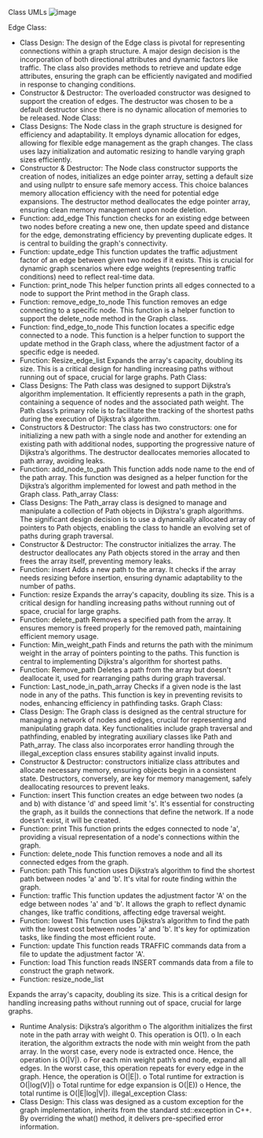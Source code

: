 Class UMLs
![image](https://github.com/b57zheng/Graphs_for_Navigation/assets/98293562/1f38f3b3-724a-44b3-b3df-a4f320a22fab)










Edge Class:
-	Class Design: 
The design of the Edge class is pivotal for representing connections within a graph structure. A major design decision is the incorporation of both directional attributes and dynamic factors like traffic. The class also provides methods to retrieve and update edge attributes, ensuring the graph can be efficiently navigated and modified in response to changing conditions.
-	Constructor & Destructor: 
The overloaded constructor was designed to support the creation of edges. The destructor was chosen to be a default destructor since there is no dynamic allocation of memories to be released.
Node Class:
-	Class Designs:
The Node class in the graph structure is designed for efficiency and adaptability. It employs dynamic allocation for edges, allowing for flexible edge management as the graph changes. The class uses lazy initialization and automatic resizing to handle varying graph sizes efficiently. 
-	Constructor & Destructor:
The Node class constructor supports the creation of nodes, initializes an edge pointer array, setting a default size and using nullptr to ensure safe memory access. This choice balances memory allocation efficiency with the need for potential edge expansions. The destructor method deallocates the edge pointer array, ensuring clean memory management upon node deletion.
-	Function: add_edge
This function checks for an existing edge between two nodes before creating a new one, then update speed and distance for the edge, demonstrating efficiency by preventing duplicate edges. It is central to building the graph's connectivity.
-	Function: update_edge
This function updates the traffic adjustment factor of an edge between given two nodes if it exists. This is crucial for dynamic graph scenarios where edge weights (representing traffic conditions) need to reflect real-time data.
-	Function: print_node
This helper function prints all edges connected to a node to support the Print method in the Graph class.
-	Function: remove_edge_to_node
This function removes an edge connecting to a specific node. This function is a helper function to support the delete_node method in the Graph class.
-	Function: find_edge_to_node
This function locates a specific edge connected to a node. This function is a helper function to support the update method in the Graph class, where the adjustment factor of a specific edge is needed.
-	Function: Resize_edge_list
Expands the array's capacity, doubling its size. This is a critical design for handling increasing paths without running out of space, crucial for large graphs.
Path Class:
-	Class Designs:
The Path class was designed to support Dijkstra’s algorithm implementation. It efficiently represents a path in the graph, containing a sequence of nodes and the associated path weight. The Path class’s primary role is to facilitate the tracking of the shortest paths during the execution of Dijkstra’s algorithm.
-	Constructors & Destructor:
The class has two constructors: one for initializing a new path with a single node and another for extending an existing path with additional nodes, supporting the progressive nature of Dijkstra’s algorithms. The destructor deallocates memories allocated to path array, avoiding leaks.
-	Function: add_node_to_path
This function adds node name to the end of the path array. This function was designed as a helper function for the Dijkstra’s algorithm implemented for lowest and path method in the Graph class.
Path_array Class:
-	Class Designs:
The Path_array class is designed to manage and manipulate a collection of Path objects in Dijkstra's graph algorithms. The significant design decision is to use a dynamically allocated array of pointers to Path objects, enabling the class to handle an evolving set of paths during graph traversal. 
-	Constructor & Destructor:
The constructor initializes the array. The destructor deallocates any Path objects stored in the array and then frees the array itself, preventing memory leaks.
-	Function: insert
 Adds a new path to the array. It checks if the array needs resizing before insertion, ensuring dynamic adaptability to the number of paths.
-	Function: resize 
Expands the array's capacity, doubling its size. This is a critical design for handling increasing paths without running out of space, crucial for large graphs.
-	Function: delete_path 
Removes a specified path from the array. It ensures memory is freed properly for the removed path, maintaining efficient memory usage.
-	Function: Min_weight_path
Finds and returns the path with the minimum weight in the array of pointers pointing to the paths. This function is central to implementing Dijkstra's algorithm for shortest paths.
-	Function: Remove_path 
Deletes a path from the array but doesn't deallocate it, used for rearranging paths during graph traversal.
-	Function: Last_node_in_path_array 
Checks if a given node is the last node in any of the paths. This function is key in preventing revisits to nodes, enhancing efficiency in pathfinding tasks.
Graph Class:
-	Class Design:
The Graph class is designed as the central structure for managing a network of nodes and edges, crucial for representing and manipulating graph data. Key functionalities include graph traversal and pathfinding, enabled by integrating auxiliary classes like Path and Path_array. The class also incorporates error handling through the illegal_exception class ensures stability against invalid inputs.
-	Constructor & Destructor: 
constructors initialize class attributes and allocate necessary memory, ensuring objects begin in a consistent state. Destructors, conversely, are key for memory management, safely deallocating resources to prevent leaks.
-	Function: insert 
This function creates an edge between two nodes (a and b) with distance 'd' and speed limit 's'. It's essential for constructing the graph, as it builds the connections that define the network. If a node doesn't exist, it will be created.
-	Function: print
This function prints the edges connected to node 'a', providing a visual representation of a node's connections within the graph.
-	Function: delete_node
This function removes a node and all its connected edges from the graph. 
-	Function: path 
This function uses Dijkstra’s algorithm to find the shortest path between nodes 'a' and 'b'. It's vital for route finding within the graph.
-	Function: traffic
This function updates the adjustment factor 'A' on the edge between nodes 'a' and 'b'. It allows the graph to reflect dynamic changes, like traffic conditions, affecting edge traversal weight.
-	Function: lowest
This function uses Dijkstra’s algorithm to find the path with the lowest cost between nodes 'a' and 'b'. It's key for optimization tasks, like finding the most efficient route. 
-	Function: update
This function reads TRAFFIC commands data from a file to update the adjustment factor 'A'. 
-	Function: load
This function reads INSERT commands data from a file to construct the graph network.
-	Function: resize_node_list

Expands the array's capacity, doubling its size. This is a critical design for handling increasing paths without running out of space, crucial for large graphs.

-	Runtime Analysis: Dijkstra’s algorithm 
o	The algorithm initializes the first note in the path array with weight 0. This operation is O(1).
o	In each iteration, the algorithm extracts the node with min weight from the path array. In the worst case, every node is extracted once. Hence, the operation is O(|V|).
o	For each min weight path’s end node, expand all edges. In the worst case, this operation repeats for every edge in the graph. Hence, the operation is O(|E|).
o	Total runtime for extraction is O(|log(V)|)
o	Total runtime for edge expansion is O(|E))
o	Hence, the total runtime is O(|E|log|V|).
illegal_exception Class:
-	Class Design:
This class was designed as a custom exception for the graph implementation, inherits from the standard std::exception in C++. By overriding the what() method, it delivers pre-specified error information.


